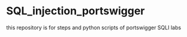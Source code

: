 # SQL_injection_portswigger
this repository is for steps and python scripts of portswigger SQLI labs

